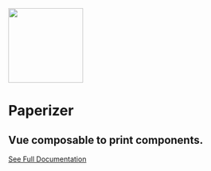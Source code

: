 <img src='https://markhermano.github.io/paperizer/favicon.svg' width='150'>

# Paperizer

## Vue composable to print components.

[See Full Documentation](https://markhermano.github.io/paperizer/)